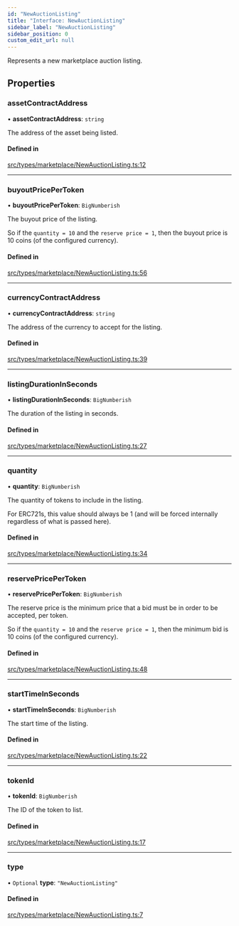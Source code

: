 ```yaml
---
id: "NewAuctionListing"
title: "Interface: NewAuctionListing"
sidebar_label: "NewAuctionListing"
sidebar_position: 0
custom_edit_url: null
---
```


Represents a new marketplace auction listing.

## Properties

### assetContractAddress

• **assetContractAddress**: `string`

The address of the asset being listed.

#### Defined in

[src/types/marketplace/NewAuctionListing.ts:12](https://github.com/PrasoonPratham/nftlabs-sdk-ts/blob/68c3596/src/types/marketplace/NewAuctionListing.ts#L12)

---

### buyoutPricePerToken

• **buyoutPricePerToken**: `BigNumberish`

The buyout price of the listing.

So if the `quantity = 10` and the `reserve price = 1`, then the buyout price
is 10 coins (of the configured currency).

#### Defined in

[src/types/marketplace/NewAuctionListing.ts:56](https://github.com/PrasoonPratham/nftlabs-sdk-ts/blob/68c3596/src/types/marketplace/NewAuctionListing.ts#L56)

---

### currencyContractAddress

• **currencyContractAddress**: `string`

The address of the currency to accept for the listing.

#### Defined in

[src/types/marketplace/NewAuctionListing.ts:39](https://github.com/PrasoonPratham/nftlabs-sdk-ts/blob/68c3596/src/types/marketplace/NewAuctionListing.ts#L39)

---

### listingDurationInSeconds

• **listingDurationInSeconds**: `BigNumberish`

The duration of the listing in seconds.

#### Defined in

[src/types/marketplace/NewAuctionListing.ts:27](https://github.com/PrasoonPratham/nftlabs-sdk-ts/blob/68c3596/src/types/marketplace/NewAuctionListing.ts#L27)

---

### quantity

• **quantity**: `BigNumberish`

The quantity of tokens to include in the listing.

For ERC721s, this value should always be 1 (and will be forced internally regardless of what is passed here).

#### Defined in

[src/types/marketplace/NewAuctionListing.ts:34](https://github.com/PrasoonPratham/nftlabs-sdk-ts/blob/68c3596/src/types/marketplace/NewAuctionListing.ts#L34)

---

### reservePricePerToken

• **reservePricePerToken**: `BigNumberish`

The reserve price is the minimum price that a bid must be in order to be accepted,
per token.

So if the `quantity = 10` and the `reserve price = 1`, then the minimum bid
is 10 coins (of the configured currency).

#### Defined in

[src/types/marketplace/NewAuctionListing.ts:48](https://github.com/PrasoonPratham/nftlabs-sdk-ts/blob/68c3596/src/types/marketplace/NewAuctionListing.ts#L48)

---

### startTimeInSeconds

• **startTimeInSeconds**: `BigNumberish`

The start time of the listing.

#### Defined in

[src/types/marketplace/NewAuctionListing.ts:22](https://github.com/PrasoonPratham/nftlabs-sdk-ts/blob/68c3596/src/types/marketplace/NewAuctionListing.ts#L22)

---

### tokenId

• **tokenId**: `BigNumberish`

The ID of the token to list.

#### Defined in

[src/types/marketplace/NewAuctionListing.ts:17](https://github.com/PrasoonPratham/nftlabs-sdk-ts/blob/68c3596/src/types/marketplace/NewAuctionListing.ts#L17)

---

### type

• `Optional` **type**: `"NewAuctionListing"`

#### Defined in

[src/types/marketplace/NewAuctionListing.ts:7](https://github.com/PrasoonPratham/nftlabs-sdk-ts/blob/68c3596/src/types/marketplace/NewAuctionListing.ts#L7)
